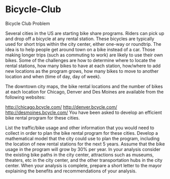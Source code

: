 # Bicycle-Club
Bicycle Club
Problem	 
 	
Several cities in the US are starting bike share programs. Riders can pick up and drop off a bicycle at any rental station. These bicycles are typically used for short trips within the city center, either one-way or roundtrip. The idea is to help people get around town on a bike instead of a car. Those making longer trips (such as commuting to work) are likely to use their own bikes. Some of the challenges are how to determine where to locate the rental stations, how many bikes to have at each station, how/where to add new locations as the program grows, how many bikes to move to another location and when (time of day, day of week).

The downtown city maps, the bike rental locations and the number of bikes at each location for Chicago, Denver and Des Moines are available from the following websites:

http://chicago.bcycle.com/
http://denver.bcycle.com/
http://desmoines.bcycle.com/
You have been asked to develop an efficient bike rental program for these cities.

List the traffic/bike usage and other information that you would need to collect in order to plan the bike rental program for these cities.
Develop a mathematical model that the city could use to plan the program, including the location of new rental stations for the next 5 years.
Assume that the bike usage in the program will grow by 30% per year.
In your analysis consider the existing bike paths in the city center, attractions such as museums, theaters, etc in the city center, and the other transportation hubs in the city center. When your analysis is complete, prepare a short letter to the mayor explaining the benefits and recommendations of your analysis.
